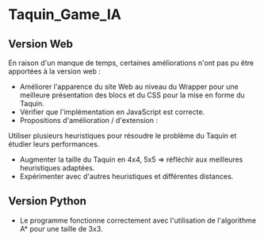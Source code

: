 # Taquin_Game_IA

## Version Web

En raison d'un manque de temps, certaines améliorations n'ont pas pu être apportées à la version web :

- Améliorer l'apparence du site Web au niveau du Wrapper pour une meilleure présentation des blocs et du CSS pour la mise en forme du Taquin.
- Vérifier que l'implémentation en JavaScript est correcte.
- Propositions d'amélioration / d'extension :

Utiliser plusieurs heuristiques pour résoudre le problème du Taquin et étudier leurs performances.

- Augmenter la taille du Taquin en 4x4, 5x5 => réfléchir aux meilleures heuristiques adaptées.
- Expérimenter avec d'autres heuristiques et différentes distances.

## Version Python

- Le programme fonctionne correctement avec l'utilisation de l'algorithme A* pour une taille de 3x3.
